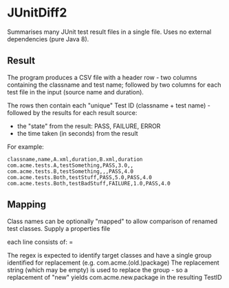 # JUnitDiff2
Summarises many JUnit test result files in a single file.
Uses no external dependencies (pure Java 8).

## Result
The program produces a CSV file with a header row - two columns containing the classname and test name; followed by two columns for each test file in the input (source name and duration).

The rows then contain each "unique" Test ID (classname + test name) - followed by the results for each result source:

* the "state" from the result: PASS, FAILURE, ERROR
* the time taken (in seconds) from the result

For example:

    classname,name,A.xml,duration,B.xml,duration
    com.acme.tests.A,testSomething,PASS,3.0,,
    com.acme.tests.B,testSomething,,,PASS,4.0
    com.acme.tests.Both,testStuff,PASS,5.0,PASS,4.0
    com.acme.tests.Both,testBadStuff,FAILURE,1.0,PASS,4.0

## Mapping
Class names can be optionally "mapped" to allow comparison of renamed test classes. Supply a properties file

each line consists of:
<regex>=<replacement>

The regex is expected to identify target classes and have a single group identified for replacement (e.g. com\.acme\.(old\.)package)
The replacement string (which may be empty) is used to replace the group - so a replacement of "new" yields com.acme.new.package in the resulting TestID